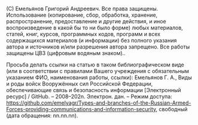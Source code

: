(С) Емельянов Григорий Андреевич. Все права защищены. Использование (копирование, сбор, обработка, хранение, распространение, предоставление и другие действия, и иное воспроизведение в какой бы то ни было форме) любых материалов, статей, книг, курсов, программных кодов, программ и всех содержащихся материалов (и информации) без полного указания автора и источников и/или разрешения автора запрещено. Все работы защищены ЦВЗ (цифровым водяным знаком)..

Просьба делать ссылки на статью в таком библиографическом виде (или в соответствии с правилами Вашего учреждения с обязательным указанием ФИО, наименования работы, ссылки): Емельянов Г. А., Виды и роды войск Вооружённых сил Российской Федерации, обеспечивающие связь и безопасность информации [Электронный ресурс] / GitHub. – 2008–202n. Электрон. дан. – Режим доступа: https://github.com/emelyagr/Types-and-branches-of-the-Russian-Armed-Forces-providing-communications-and-information-security, свободный (дата обращения: nn.nn.nn).
